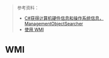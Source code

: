 > 参考资料：
>
> - [C#获得计算机硬件信息和操作系统信息，ManagementObjectSearcher](https://blog.csdn.net/da_keng/article/details/50589145)
> - [使用 WMI](https://learn.microsoft.com/zh-cn/windows/win32/wmisdk/using-wmi#obtaining-data-from-wmi)

# WMI

